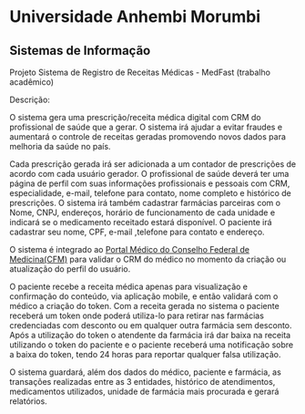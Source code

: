 # Universidade Anhembi Morumbi
## Sistemas de Informação
Projeto Sistema de Registro de Receitas Médicas - MedFast (trabalho acadêmico)

Descrição:
 
O sistema gera uma prescrição/receita médica digital com CRM do profissional de saúde que a gerar. O sistema irá ajudar a evitar fraudes e aumentará o controle de receitas geradas promovendo novos dados para melhoria da saúde no país.

Cada prescrição gerada irá ser adicionada a um contador de prescrições de acordo com cada usuário gerador. O profissional de saúde deverá ter uma página de perfil com suas informações profissionais e pessoais com CRM, especialidade, e-mail, telefone para contato, nome completo e histórico de prescrições. O sistema irá também cadastrar farmácias parceiras com o Nome, CNPJ, endereços, horário de funcionamento de cada unidade e indicará se o medicamento receitado estará disponível. O paciente irá cadastrar seu nome, CPF, e-mail ,telefone para contato e endereço.
 
O sistema é integrado ao [Portal Médico do Conselho Federal de Medicina(CFM)](https://www.consultacrm.com.br/index/api) para validar o CRM do médico no momento da criação ou atualização do perfil do usuário.
 
O paciente recebe a receita médica apenas para visualização e confirmação do conteúdo, via aplicação mobile, e então validará com o médico a criação do token. Com a receita gerada no sistema o paciente receberá um token onde poderá utiliza-lo para retirar nas farmácias credenciadas com desconto ou em qualquer outra farmácia sem desconto. Após a utilização do token o atendente da farmácia irá dar baixa na receita utilizando o token do paciente e o paciente receberá uma notificação sobre a baixa do token, tendo 24 horas para reportar qualquer falsa utilização.
 
O sistema guardará, além dos dados do médico, paciente e farmácia, as transações realizadas entre as 3 entidades, histórico de atendimentos, medicamentos utilizados, unidade de farmácia mais procurada e gerará relatórios.


